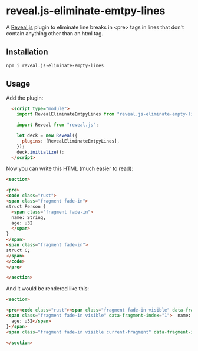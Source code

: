 # reveal.js-eliminate-emtpy-lines

A [Reveal.js](https://revealjs.com/) plugin to eliminate line breaks in &lt;pre&gt; tags in lines that don't contain anything other than an html tag.

## Installation

```bash
npm i reveal.js-eliminate-empty-lines
```

## Usage

Add the plugin:

```html
  <script type="module">
    import RevealEliminateEmtpyLines from "reveal.js-eliminate-empty-lines";

    import Reveal from "reveal.js";

    let deck = new Reveal({
      plugins: [RevealEliminateEmtpyLines],
    });
    deck.initialize();
  </script>
```

Now you can write this HTML (much easier to read): 

```html
<section>

<pre>
<code class="rust">
<span class="fragment fade-in">
struct Person {
  <span class="fragment fade-in">
  name: String,
  age: u32
  </span>
}
</span>
<span class="fragment fade-in">
struct C;
</span>
</code>
</pre>

</section>
```

And it would be rendered like this:

```html
<section>

<pre><code class="rust"><span class="fragment fade-in visible" data-fragment-index="0">struct Person {
<span class="fragment fade-in visible" data-fragment-index="1">  name: String,
  age: u32</span>
}</span>
<span class="fragment fade-in visible current-fragment" data-fragment-index="2">struct C;</span></code></pre>

</section>
```